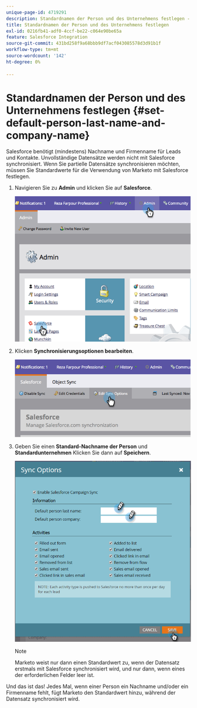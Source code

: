 ```yaml
---
unique-page-id: 4719291
description: Standardnamen der Person und des Unternehmens festlegen - Marketo Docs - Produktdokumentation
title: Standardnamen der Person und des Unternehmens festlegen
exl-id: 0216fb41-adf0-4ccf-be22-c064e90be65a
feature: Salesforce Integration
source-git-commit: 431bd258f9a68bbb9df7acf043085578d3d91b1f
workflow-type: tm+mt
source-wordcount: '142'
ht-degree: 0%

---
```


# Standardnamen der Person und des Unternehmens festlegen {#set-default-person-last-name-and-company-name}

Salesforce benötigt (mindestens) Nachname und Firmenname für Leads und Kontakte. Unvollständige Datensätze werden nicht mit Salesforce synchronisiert. Wenn Sie partielle Datensätze synchronisieren möchten, müssen Sie Standardwerte für die Verwendung von Marketo mit Salesforce festlegen.

1. Navigieren Sie zu **Admin** und klicken Sie auf **Salesforce**.

   ![](assets/image2014-12-9-13-3a41-3a58.png)

1. Klicken **Synchronisierungsoptionen bearbeiten**.

   ![](assets/image2014-12-9-13-3a42-3a6.png)

1. Geben Sie einen **Standard-Nachname der Person** und **Standardunternehmen** Klicken Sie dann auf **Speichern**.

   ![](assets/sync-options-hands.png)

   >[!NOTE]
   >
   >Marketo weist nur dann einen Standardwert zu, wenn der Datensatz erstmals mit Salesforce synchronisiert wird, und nur dann, wenn eines der erforderlichen Felder leer ist.

Und das ist das! Jedes Mal, wenn einer Person ein Nachname und/oder ein Firmenname fehlt, fügt Marketo den Standardwert hinzu, während der Datensatz synchronisiert wird.
